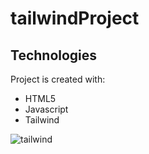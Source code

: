 # tailwindProject

## Technologies
Project is created with:
* HTML5
* Javascript
* Tailwind

![tailwind](/.img.png)